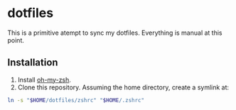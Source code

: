 # dotfiles

This is a primitive atempt to sync my dotfiles. Everything is manual at this point.

## Installation

1. Install [oh-my-zsh](https://github.com/ohmyzsh/ohmyzsh). 
2. Clone this repository. Assuming the home directory, create a symlink at:

```zsh
ln -s "$HOME/dotfiles/zshrc" "$HOME/.zshrc"
```
